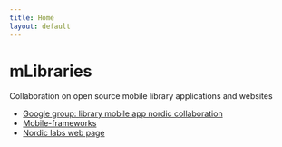 ```yaml
---
title: Home
layout: default
---
```

# mLibraries

Collaboration on open source mobile library applications and websites

- [Google group: library mobile app nordic collaboration](http://groups.google.com/group/library-mobile-app-nordic-collaboration)
- [Mobile-frameworks](http://mLibraries.org/Mobile-frameworks)
- [Nordic labs web page](http://nordiclabs.org/)
